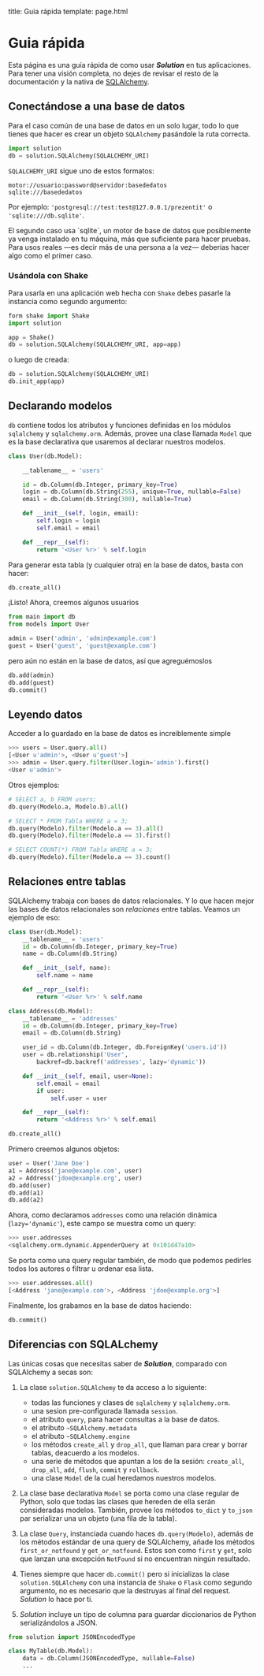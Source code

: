 title: Guia rápida
template: page.html


# Guia rápida


Esta página es una guía rápida de como usar **_Solution_** en tus aplicaciones. Para tener una visión completa, no dejes de revisar el resto de la documentación y la nativa de [SQLAlchemy](http://docs.sqlalchemy.org/en/latest/orm/).


## Conectándose a una base de datos

Para el caso común de una base de datos en un solo lugar, todo lo que tienes que hacer es crear un objeto `SQLAlchemy` pasándole la ruta correcta.

```python
import solution
db = solution.SQLAlchemy(SQLALCHEMY_URI)
```

`SQLALCHEMY_URI` sigue uno de estos formatos:

    motor://usuario:password@servidor:basededatos
    sqlite:///basededatos

Por ejemplo: `'postgresql://test:test@127.0.0.1/prezentit'` o `'sqlite:///db.sqlite'`.

<aside class="info" markdown="1">
El segundo caso usa `sqlite`, un motor de base de datos que posíblemente ya venga instalado en tu máquina, más que suficiente para hacer pruebas. Para usos reales —es decir más de una persona a la vez— deberías hacer algo como el primer caso.
</aside>


### Usándola con Shake

Para usarla en una aplicación web hecha con `Shake` debes pasarle la instancia como segundo argumento:

```python
form shake import Shake
import solution

app = Shake()
db = solution.SQLAlchemy(SQLALCHEMY_URI, app=app)
```

o luego de creada:

```python
db = solution.SQLAlchemy(SQLALCHEMY_URI)
db.init_app(app)
```


## Declarando modelos

`db` contiene todos los atributos y funciones definidas en los módulos `sqlalchemy` y `sqlalchemy.orm`. Además, provee una clase llamada `Model` que es la base declarativa que usaremos al declarar nuestros modelos.

```python
class User(db.Model):

    __tablename__ = 'users'

    id = db.Column(db.Integer, primary_key=True)
    login = db.Column(db.String(255), unique=True, nullable=False)
    email = db.Column(db.String(300), nullable=True)

    def __init__(self, login, email):
        self.login = login
        self.email = email

    def __repr__(self):
        return '<User %r>' % self.login
```

Para generar esta tabla (y cualquier otra) en la base de datos, basta con hacer:

```python
db.create_all()
```

¡Listo! Ahora, creemos algunos usuarios

```python
from main import db
from models import User

admin = User('admin', 'admin@example.com')
guest = User('guest', 'guest@example.com')
```

pero aún no están en la base de datos, así que agreguémoslos

```python
db.add(admin)
db.add(guest)
db.commit()
```

## Leyendo datos

Acceder a lo guardado en la base de datos es increiblemente simple

```python
>>> users = User.query.all()
[<User u'admin'>, <User u'guest'>]
>>> admin = User.query.filter(User.login='admin').first()
<User u'admin'>
```

Otros ejemplos:

```python
# SELECT a, b FROM users;
db.query(Modelo.a, Modelo.b).all()

# SELECT * FROM Tabla WHERE a = 3;
db.query(Modelo).filter(Modelo.a == 3).all()
db.query(Modelo).filter(Modelo.a == 3).first()

# SELECT COUNT(*) FROM Tabla WHERE a = 3;
db.query(Modelo).filter(Modelo.a == 3).count()
```

## Relaciones entre tablas

SQLAlchemy trabaja con bases de datos relacionales. Y lo que hacen mejor las bases de datos relacionales son *relaciones* entre tablas. Veamos un ejemplo de eso:

```python
class User(db.Model):
    __tablename__ = 'users'
    id = db.Column(db.Integer, primary_key=True)
    name = db.Column(db.String)

    def __init__(self, name):
        self.name = name

    def __repr__(self):
        return '<User %r>' % self.name
```
```python
class Address(db.Model):
    __tablename__ = 'addresses'
    id = db.Column(db.Integer, primary_key=True)
    email = db.Column(db.String)

    user_id = db.Column(db.Integer, db.ForeignKey('users.id'))
    user = db.relationship('User',
        backref=db.backref('addresses', lazy='dynamic'))

    def __init__(self, email, user=None):
        self.email = email
        if user:
            self.user = user

    def __repr__(self):
        return '<Address %r>' % self.email
```
```python
db.create_all()
```

Primero creemos algunos objetos:

```python
user = User('Jane Doe')
a1 = Address('jane@example.com', user)
a2 = Address('jdoe@example.org', user)
db.add(user)
db.add(a1)
db.add(a2)
```

Ahora, como declaramos `addresses` como una relación dinámica (`lazy='dynamic'`), este campo se muestra como un query: 

```python
>>> user.addresses
<sqlalchemy.orm.dynamic.AppenderQuery at 0x101d47a10>
```

Se porta como una query regular también, de modo que podemos pedirles todos los autores o filtrar u ordenar esa lista.

```python
>>> user.addresses.all()
[<Address 'jane@example.com'>, <Address 'jdoe@example.org'>]
```

Finalmente, los grabamos en la base de datos haciendo: 

```python
db.commit()
```

## Diferencias con SQLALchemy

Las únicas cosas que necesitas saber de **_Solution_**, comparado con SQLAlchemy a secas son:

1.  La clase `solution.SQLAlchemy` te da acceso a lo siguiente:

    - todas las funciones y clases de `sqlalchemy` y `sqlalchemy.orm`.
    - una sesion pre-configurada llamada `session`.
    - el atributo `query`, para hacer consultas a la base de datos.
    - el atributo `~SQLAlchemy.metadata`
    - el atributo `~SQLAlchemy.engine`
    - los métodos `create_all` y `drop_all`, que llaman para crear y borrar tablas, deacuerdo a los modelos.
    - una serie de métodos que apuntan a los de la sesión: `create_all`, `drop_all`, `add`, `flush`, `commit` y `rollback`.
    - una clase `Model` de la cual heredamos nuestros modelos.

2.  La clase base declarativa `Model` se porta como una clase regular de Python, solo que todas las clases que hereden de ella serán consideradas modelos.
    También, provee los métodos `to_dict` y `to_json` par serializar una un objeto (una fila de la tabla).

3.  La clase `Query`, instanciada cuando haces `db.query(Modelo)`, además de los métodos estándar de una query de SQLAlchemy, añade los métodos `first_or_notfound` y `get_or_notfound`. Estos son como `first` y `get`, solo que lanzan una excepción `NotFound` si no encuentran ningún resultado.

4.  Tienes siempre que hacer `db.commit()` pero si inicializas la clase `solution.SQLAlchemy` con una instancia de `Shake` o `Flask` como segundo argumento, no es necesario que la destruyas al final del request. _Solution_ lo hace por ti.

5. _Solution_ incluye un tipo de columna para guardar diccionarios de Python serializándolos a JSON.

```python
from solution import JSONEncodedType

class MyTable(db.Model):
    data = db.Column(JSONEncodedType, nullable=False)
    ...
```


